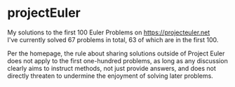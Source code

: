 # projectEuler
My solutions to the first 100 Euler Problems on https://projecteuler.net  
I've currently solved 67 problems in total, 63 of which are in the first 100.  

Per the homepage, the rule about sharing solutions outside of Project Euler does not apply to the first one-hundred problems, as long as any discussion clearly aims to instruct methods, not just provide answers, and does not directly threaten to undermine the enjoyment of solving later problems.
